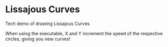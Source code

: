 # Lissajous Curves
Tech demo of drawing Lissajous Curves

When using the executable, X and Y increment the speed of the respective circles, giving you new curves!
